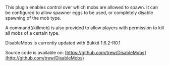 This plugin enables control over which mobs are allowed to spawn. It can be configured to allow spawner eggs to be used, or completely disable spawning of the mob type.

A command(/killmob) is also provided to allow players with permission to kill all mobs of a certain type.

DisableMobs is currently updated with Bukkit 1.6.2-R0.1

Source code is available on: [https://github.com/trew/DisableMobs](http://github.com/trew/DisableMobs)